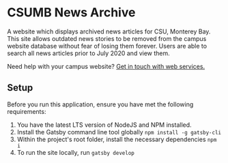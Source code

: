 # CSUMB News Archive
A website which displays archived news articles for CSU, Monterey Bay. This site allows outdated news stories to be removed from the campus website database without fear of losing them forever. Users are able to search all news articles prior to July 2020 and view them. 

Need help with your campus website? [Get in touch with web services.](https://csumb.edu/web)

## Setup
Before you run this application, ensure you have met the following requirements:
1. You have the latest LTS version of NodeJS and NPM installed.
2. Install the Gatsby command line tool globally `npm install -g gatsby-cli`
3. Within the project's root folder, install the necessary dependencies `npm i`
4. To run the site locally, run `gatsby develop`
